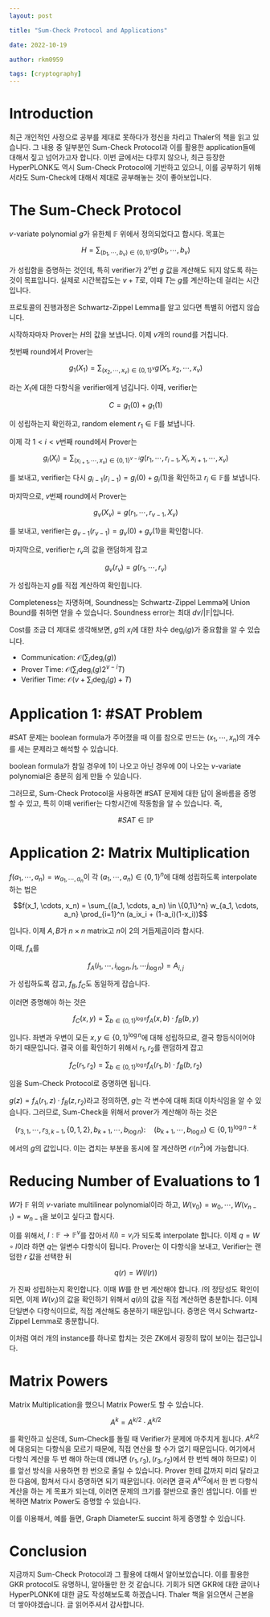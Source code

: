 ```yaml
---
layout: post

title: "Sum-Check Protocol and Applications"

date: 2022-10-19

author: rkm0959

tags: [cryptography]
---
```


# Introduction

최근 개인적인 사정으로 공부를 제대로 못하다가 정신을 차리고 Thaler의 책을 읽고 있습니다. 그 내용 중 일부분인 Sum-Check Protocol과 이를 활용한 application들에 대해서 짚고 넘어가고자 합니다. 이번 글에서는 다루지 않으나, 최근 등장한 HyperPLONK도 역시 Sum-Check Protocol에 기반하고 있으니, 이를 공부하기 위해서라도 Sum-Check에 대해서 제대로 공부해놓는 것이 좋아보입니다. 

# The Sum-Check Protocol

$v$-variate polynomial $g$가 유한체 $\mathbb{F}$ 위에서 정의되었다고 합시다. 목표는 

$$H = \sum_{(b_1, \cdots, b_v) \in \{0,1\}^v} g(b_1, \cdots , b_v)$$

가 성립함을 증명하는 것인데, 특히 verifier가 $2^v$번 $g$ 값을 계산해도 되지 않도록 하는 것이 목표입니다. 실제로 시간복잡도는 $v + T$로, 이때 $T$는 $g$를 계산하는데 걸리는 시간입니다. 

프로토콜의 진행과정은 Schwartz-Zippel Lemma를 알고 있다면 특별히 어렵지 않습니다. 

시작하자마자 Prover는 $H$의 값을 보냅니다. 이제 $v$개의 round를 거칩니다.

첫번째 round에서 Prover는 

$$g_1(X_1) = \sum_{(x_2, \cdots, x_v) \in \{0,1\}^v} g(X_1, x_2, \cdots, x_v)$$

라는 $X_1$에 대한 다항식을 verifier에게 넘깁니다. 이때, verifier는

$$C = g_1(0) + g_1(1)$$

이 성립하는지 확인하고, random element $r_1 \in \mathbb{F}$를 보냅니다. 

이제 각 $1 < i < v$번째 round에서 Prover는 

$$g_i(X_i) = \sum_{(x_{i+1}, \cdots , x_v) \in \{0, 1\}^{v-i}} g(r_1, \cdots,  r_{i-1}, X_i, x_{i+1}, \cdots, x_v)$$

를 보내고, verifier는 다시 $g_{i-1}(r_{i-1}) = g_i(0) + g_i(1)$을 확인하고 $r_i \in \mathbb{F}$를 보냅니다.

마지막으로, $v$번째 round에서 Prover는 

$$g_v(X_v) = g(r_1, \cdots , r_{v-1}, X_v)$$

를 보내고, verifier는 $g_{v-1}(r_{v-1}) = g_v(0) + g_v(1)$을 확인합니다. 

마지막으로, verifier는 $r_v$의 값을 랜덤하게 잡고 

$$g_v(r_v) = g(r_1, \cdots, r_v)$$

가 성립하는지 $g$를 직접 계산하여 확인힙니다. 

Completeness는 자명하며, Soundness는 Schwartz-Zippel Lemma에 Union Bound를 취하면 얻을 수 있습니다. Soundness error는 최대 $dv/\lvert\mathbb{F}\rvert$입니다.

Cost를 조금 더 제대로 생각해보면, $g$의 $x_i$에 대한 차수 $\deg_i(g)$가 중요함을 알 수 있습니다. 

- Communication: $\mathcal{O}(\sum_i \deg_i(g))$
- Prover Time: $\mathcal{O}(\sum_i \deg_i(g) 2^{v-i}T)$
- Verifier Time: $\mathcal{O}(v + \sum_i \deg_i(g) + T)$


# Application 1: #SAT Problem

#SAT 문제는 boolean formula가 주어졌을 때 이를 참으로 만드는 $(x_1, \cdots, x_n)$의 개수를 세는 문제라고 해석할 수 있습니다. 

boolean formula가 참일 경우에 1이 나오고 아닌 경우에 0이 나오는 $v$-variate polynomial은 충분히 쉽게 만들 수 있습니다. 

그러므로, Sum-Check Protocol을 사용하면 #SAT 문제에 대한 답이 올바름을 증명할 수 있고, 특히 이때 verifier는 다항시간에 작동함을 알 수 있습니다. 즉,

$$ \#SAT \in \mathbb{IP}$$

# Application 2: Matrix Multiplication

$f(a_1, \cdots, a_n) = w_{a_1, \cdots, a_n}$이 각 $(a_1, \cdots, a_n) \in \{0, 1\}^n$에 대해 성립하도록 interpolate 하는 법은 

$$f(x_1, \cdots, x_n) = \sum_{(a_1, \cdots, a_n) \in \{0,1\}^n} w_{a_1, \cdots, a_n} \prod_{i=1}^n (a_ix_i + (1-a_i)(1-x_i))$$

입니다. 이제 $A, B$가 $n \times n$ matrix고 $n$이 2의 거듭제곱이라 합시다. 

이때, $f_A$를 

$$f_A(i_1, \cdots, i_{\log n}, j_1, \cdots j_{\log n}) = A_{i, j}$$

가 성립하도록 잡고, $f_B, f_C$도 동일하게 잡습니다.

이러면 증명해야 하는 것은 

$$f_C(x, y) = \sum_{b \in \{0, 1\}^{\log n}} f_A(x, b) \cdot f_B(b, y)$$

입니다. 좌변과 우변이 모든 $x, y \in \{0, 1\}^{\log n}$에 대해 성립하므로, 결국 항등식이어야 하기 때문입니다. 결국 이를 확인하기 위해서 $r_1, r_2$를 랜덤하게 잡고 

$$f_C(r_1, r_2) = \sum_{b \in \{0, 1\}^{\log n}} f_A(r_1, b) \cdot f_B(b, r_2)$$

임을 Sum-Check Protocol로 증명하면 됩니다. 

$g(z) = f_A(r_1, z) \cdot f_B(z, r_2)$라고 정의하면, $g$는 각 변수에 대해 최대 이차식임을 알 수 있습니다. 그러므로, Sum-Check을 위해서 prover가 계산해야 하는 것은 

$$(r_{3, 1}, \cdots , r_{3, k-1}, \{0, 1, 2\}, b_{k+1}, \cdots,  b_{\log n}): \quad (b_{k+1}, \cdots , b_{\log n}) \in \{0, 1\}^{\log n - k}$$

에서의 $g$의 값입니다. 이는 겹치는 부분을 동시에 잘 계산하면 $\mathcal{O}(n^2)$에 가능합니다. 

# Reducing Number of Evaluations to 1

$W$가 $\mathbb{F}$ 위의 $v$-variate multilinear polynomial이라 하고, $W(v_0) = w_0, \cdots, W(v_{n-1}) = w_{n-1}$을 보이고 싶다고 합시다. 

이를 위해서, $l: \mathbb{F} \rightarrow \mathbb{F}^v$를 잡아서 $l(i) = v_i$가 되도록 interpolate 합니다. 이제 $q = W \circ l$이라 하면 $q$는 일변수 다항식이 됩니다. Prover는 이 다항식을 보내고, Verifier는 랜덤한 $r$ 값을 선택한 뒤 

$$q(r) = W(l(r))$$

가 진짜 성립하는지 확인합니다. 이때 $W$를 한 번 계산해야 합니다. $l$의 정당성도 확인이 되면, 이제 $W(v_i)$의 값을 확인하기 위해서 $q(i)$의 값을 직접 계산하면 충분합니다. 이제 단일변수 다항식이므로, 직접 계산해도 충분하기 때문입니다. 증명은 역시 Schwartz-Zippel Lemma로 충분합니다.

이처럼 여러 개의 instance를 하나로 합치는 것은 ZK에서 굉장히 많이 보이는 접근입니다. 

# Matrix Powers

Matrix Multiplication을 했으니 Matrix Power도 할 수 있습니다. 

$$A^k = A^{k/2} \cdot A^{k/2}$$

를 확인하고 싶은데, Sum-Check를 돌릴 때 Verifier가 문제에 마주치게 됩니다. $A^{k/2}$에 대응되는 다항식을 모르기 때문에, 직접 연산을 할 수가 없기 때문입니다. 여기에서 다항식 계산을 두 번 해야 하는데 (왜냐면 $(r_1, r_3), (r_3, r_2)$에서 한 번씩 해야 하므로) 이를 앞선 방식을 사용하면 한 번으로 줄일 수 있습니다. Prover 한테 값까지 미리 달라고 한 다음에, 합쳐서 다시 증명하면 되기 때문입니다. 이러면 결국 $A^{k/2}$에서 한 번 다항식 계산을 하는 게 목표가 되는데, 이러면 문제의 크기를 절반으로 줄인 셈입니다. 이를 반복하면 Matrix Power도 증명할 수 있습니다. 

이를 이용해서, 예를 들면, Graph Diameter도 succint 하게 증명할 수 있습니다. 

# Conclusion

지금까지 Sum-Check Protocol과 그 활용에 대해서 알아보았습니다. 이를 활용한 GKR protocol도 유명하니, 알아둘만 한 것 같습니다. 기회가 되면 GKR에 대한 글이나 HyperPLONK에 대한 글도 작성해보도록 하겠습니다. Thaler 책을 읽으면서 근본을 더 쌓아야겠습니다. 글 읽어주셔서 감사합니다.

